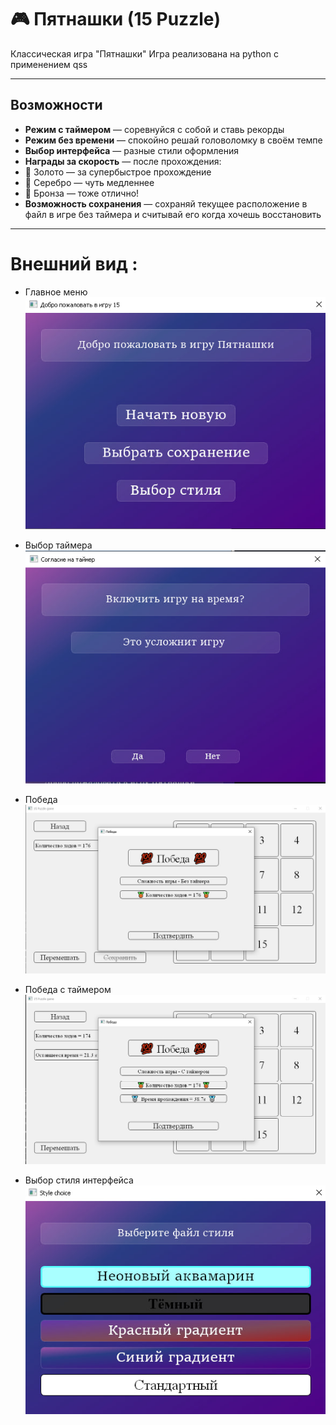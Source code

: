 # 🎮 Пятнашки (15 Puzzle)

Классическая игра "Пятнашки"
Игра реализована на python c применением qss

---

##  Возможности

-  **Режим с таймером** — соревнуйся с собой и ставь рекорды
-  **Режим без времени** — спокойно решай головоломку в своём темпе
-  **Выбор интерфейса** — разные стили оформления
-  **Награды за скорость** — после прохождения:
  - 🥇 Золото — за супербыстрое прохождение
  - 🥈 Серебро — чуть медленнее
  - 🥉 Бронза — тоже отлично!
-  **Возможность сохранения** — сохраняй текущее расположение в файл в игре без таймера и считывай его когда хочешь восстановить
---

# Внешний вид :

- Главное меню  
  ![Главное меню](Images/MainWindow.jpg)

- Выбор таймера  
  ![Таймер](Images/Timer.jpg)
  
- Победа 
  ![Победа](Images/Win.jpg)

- Победа с таймером 
  ![Победа с таймером](Images/WinTimer.jpg)

- Выбор стиля интерфейса  
  ![Темы](Images/Style.jpg)
